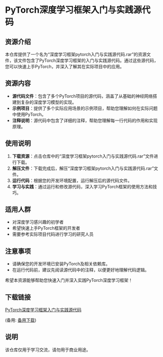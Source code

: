 # PyTorch深度学习框架入门与实践源代码

## 资源介绍

本仓库提供了一个名为“深度学习框架pytorch入门与实践源代码.rar”的资源文件，该文件包含了PyTorch深度学习框架的入门与实践源代码。通过这些源代码，您可以快速上手PyTorch，并深入了解其在实际项目中的应用。

## 资源内容

- **源代码文件**：包含了多个PyTorch项目的源代码，涵盖了从基础的神经网络搭建到复杂的深度学习模型的实现。
- **示例项目**：提供了多个实际应用场景的示例项目，帮助您理解如何在实际问题中使用PyTorch。
- **注释说明**：源代码中包含了详细的注释，帮助您理解每一行代码的作用和实现原理。

## 使用说明

1. **下载资源**：点击仓库中的“深度学习框架pytorch入门与实践源代码.rar”文件进行下载。
2. **解压文件**：下载完成后，解压“深度学习框架pytorch入门与实践源代码.rar”文件。
3. **运行代码**：根据您的开发环境配置，运行解压后的源代码文件。
4. **学习与实践**：通过运行和修改源代码，深入学习PyTorch框架的使用方法和技巧。

## 适用人群

- 对深度学习感兴趣的初学者
- 希望快速上手PyTorch框架的开发者
- 需要参考实际项目代码进行学习的研究人员

## 注意事项

- 请确保您的开发环境已安装PyTorch及相关依赖库。
- 在运行代码前，建议先阅读源代码中的注释，以便更好地理解代码逻辑。

希望本资源能够帮助您快速入门并深入实践PyTorch深度学习框架！

## 下载链接
[PyTorch深度学习框架入门与实践源代码](https://pan.quark.cn/s/7e4aeecceb88) 

(备用: [备用下载](https://pan.baidu.com/s/1UUTluB4e-r-_K1nNfcGDvQ?pwd=13ij))

## 说明

该仓库仅用于学习交流，请勿用于商业用途。
